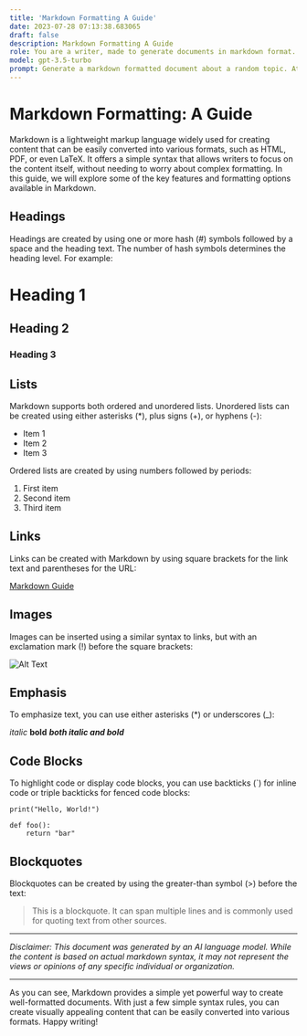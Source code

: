 ```yaml
---
title: 'Markdown Formatting A Guide'
date: 2023-07-28 07:13:38.683065
draft: false
description: Markdown Formatting A Guide
role: You are a writer, made to generate documents in markdown format. It is very important that all of the documents you generate are in valid markdown format.
model: gpt-3.5-turbo
prompt: Generate a markdown formatted document about a random topic. At the bottom, include a disclaimer explaining that the document was generated by you. The first line of the document should be the title. Make sure that the entire document is in proper markdown format, using a mix of various tags to make the document visually appealing.
---
```


# Markdown Formatting: A Guide

Markdown is a lightweight markup language widely used for creating content that can be easily converted into various formats, such as HTML, PDF, or even LaTeX. It offers a simple syntax that allows writers to focus on the content itself, without needing to worry about complex formatting. In this guide, we will explore some of the key features and formatting options available in Markdown.

## Headings

Headings are created by using one or more hash (#) symbols followed by a space and the heading text. The number of hash symbols determines the heading level. For example:

# Heading 1
## Heading 2
### Heading 3

## Lists

Markdown supports both ordered and unordered lists. Unordered lists can be created using either asterisks (*), plus signs (+), or hyphens (-):

- Item 1
- Item 2
- Item 3

Ordered lists are created by using numbers followed by periods:

1. First item
2. Second item
3. Third item

## Links

Links can be created with Markdown by using square brackets for the link text and parentheses for the URL:

[Markdown Guide](https://www.example.com)

## Images

Images can be inserted using a similar syntax to links, but with an exclamation mark (!) before the square brackets:

![Alt Text](/path/to/image.jpg)

## Emphasis

To emphasize text, you can use either asterisks (*) or underscores (_):

*italic*
**bold**
___both italic and bold___

## Code Blocks

To highlight code or display code blocks, you can use backticks (\`) for inline code or triple backticks for fenced code blocks:

`print("Hello, World!")`

```
def foo():
    return "bar"
```

## Blockquotes

Blockquotes can be created by using the greater-than symbol (>) before the text:

> This is a blockquote. It can span multiple lines and is commonly used for quoting text from other sources.

---

*Disclaimer: This document was generated by an AI language model. While the content is based on actual markdown syntax, it may not represent the views or opinions of any specific individual or organization.*

---

As you can see, Markdown provides a simple yet powerful way to create well-formatted documents. With just a few simple syntax rules, you can create visually appealing content that can be easily converted into various formats. Happy writing!

